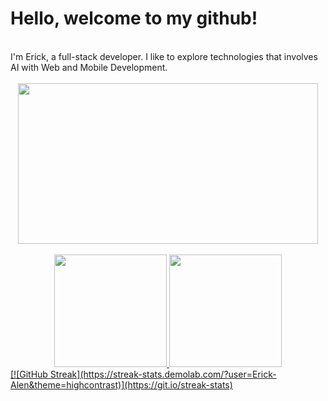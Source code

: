 <h1>
    Hello, welcome to my github!
</h1>
<br/>
I'm Erick, a full-stack developer. I like to explore technologies that involves AI with Web and Mobile Development.
<br/>
<br/>
<div align="center">
  <img style={{align: "center"}} src="https://media.giphy.com/media/MC6eSuC3yypCU/giphy.gif"  width="480" height="257" frameBorder="0" class="giphy-embed" allowFullScreen/>
</div>
<br/>
  <div align="center">
    <a href="https://github.com/Erick-Alen">
    <img loading="lazy" height="180em" src="https://github-readme-stats.vercel.app/api/top-langs/?username=Erick-Alen&layout=compact&langs_count=7&theme=dracula"/>
    <img loading="lazy" height="180em" src="https://github-readme-stats.vercel.app/api?username=Erick-Alen&show_icons=true&theme=dracula&include_all_commits=true&count_private=true"/>
  </div>
[![GitHub Streak](https://streak-stats.demolab.com/?user=Erick-Alen&theme=highcontrast)](https://git.io/streak-stats)
